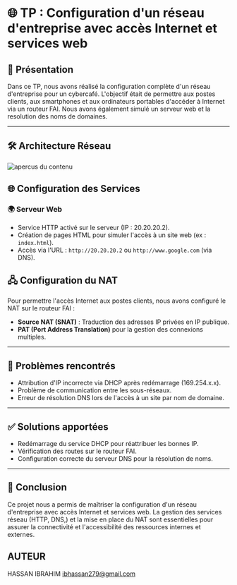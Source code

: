 # 🌐 TP : Configuration d'un réseau d'entreprise avec accès Internet et services web

## 📑 Présentation

Dans ce TP, nous avons réalisé la configuration complète d'un réseau d'entreprise pour un cybercafé. L'objectif était de permettre aux postes clients, aux smartphones et aux ordinateurs portables d'accéder à Internet via un routeur FAI. Nous avons également simulé un serveur web et la resolution des noms de domaines.

---

## 🛠️ Architecture Réseau

![apercus du contenu](cybercafe.png)


## 🌐 Configuration des Services

### 🌍 Serveur Web
- Service HTTP activé sur le serveur (IP : 20.20.20.2).
- Création de pages HTML pour simuler l'accès à un site web (ex : `index.html`).
- Accès via l'URL : `http://20.20.20.2` ou `http://www.google.com` (via DNS).

## 🖧 Configuration du NAT

Pour permettre l'accès Internet aux postes clients, nous avons configuré le NAT sur le routeur FAI :

- **Source NAT (SNAT)** : Traduction des adresses IP privées en IP publique.
- **PAT (Port Address Translation)** pour la gestion des connexions multiples.

---

## 🚨 Problèmes rencontrés

- Attribution d'IP incorrecte via DHCP après redémarrage (169.254.x.x).
- Problème de communication entre les sous-réseaux.
- Erreur de résolution DNS lors de l'accès à un site par nom de domaine.

---

## ✅ Solutions apportées

- Redémarrage du service DHCP pour réattribuer les bonnes IP.
- Vérification des routes sur le routeur FAI.
- Configuration correcte du serveur DNS pour la résolution de noms.

---

## 📝 Conclusion

Ce projet nous a permis de maîtriser la configuration d'un réseau d'entreprise avec accès Internet et services web. La gestion des services réseau (HTTP, DNS,) et la mise en place du NAT sont essentielles pour assurer la connectivité et l'accessibilité des ressources internes et externes.

## AUTEUR 
HASSAN IBRAHIM
ibhassan279@gmail.com
